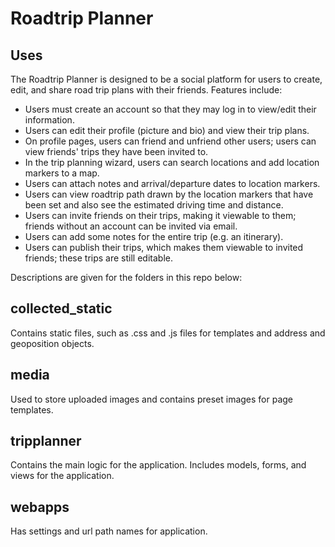 # Roadtrip Planner
## Uses
The Roadtrip Planner is designed to be a social platform for users to create, edit, and share road trip plans with their friends. Features include:

- Users must create an account so that they may log in to view/edit their information.
- Users can edit their profile (picture and bio) and view their trip plans.
- On profile pages, users can friend and unfriend other users; users can view friends' trips they have been invited to.
- In the trip planning wizard, users can search locations and add location markers to a map.
- Users can attach notes and arrival/departure dates to location markers.
- Users can view roadtrip path drawn by the location markers that have been set and also see the estimated driving time and distance.
- Users can invite friends on their trips, making it viewable to them; friends without an account can be invited via email.
- Users can add some notes for the entire trip (e.g. an itinerary).
- Users can publish their trips, which makes them viewable to invited friends; these trips are still editable.

Descriptions are given for the folders in this repo below:

## collected_static
Contains static files, such as .css and .js files for templates and address and geoposition objects.

## media
Used to store uploaded images and contains preset images for page templates.

## tripplanner
Contains the main logic for the application. Includes models, forms, and views for the application.

## webapps
Has settings and url path names for application.
